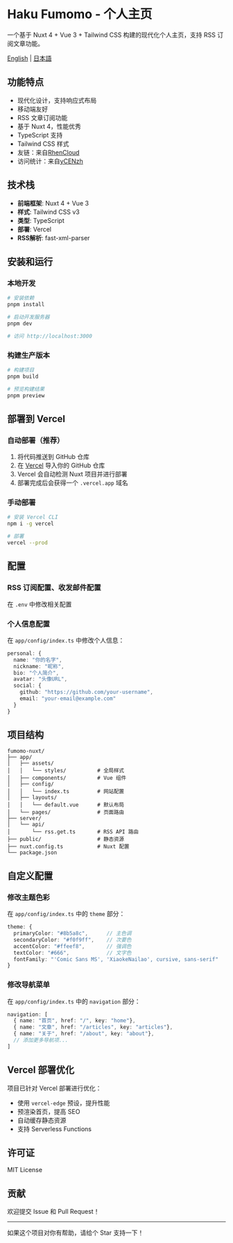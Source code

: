 # Haku Fumomo - 个人主页

一个基于 Nuxt 4 + Vue 3 + Tailwind CSS 构建的现代化个人主页，支持 RSS 订阅文章功能。

[English](./docs/README.en.md) | [日本語](./docs/README.ja.md)

## 功能特点

- 现代化设计，支持响应式布局
- 移动端友好
- RSS 文章订阅功能
- 基于 Nuxt 4，性能优秀
- TypeScript 支持
- Tailwind CSS 样式
- 友链：来自[RhenCloud](https://github.com/RhenCloud)
- 访问统计：来自[yCENzh](https://github.com/yCENzh)

## 技术栈

- **前端框架**: Nuxt 4 + Vue 3
- **样式**: Tailwind CSS v3
- **类型**: TypeScript
- **部署**: Vercel
- **RSS解析**: fast-xml-parser

## 安装和运行

### 本地开发

```bash
# 安装依赖
pnpm install

# 启动开发服务器
pnpm dev

# 访问 http://localhost:3000
```

### 构建生产版本

```bash
# 构建项目
pnpm build

# 预览构建结果
pnpm preview
```

## 部署到 Vercel

### 自动部署（推荐）

1. 将代码推送到 GitHub 仓库
2. 在 [Vercel](https://vercel.com) 导入你的 GitHub 仓库
3. Vercel 会自动检测 Nuxt 项目并进行部署
4. 部署完成后会获得一个 `.vercel.app` 域名

### 手动部署

```bash
# 安装 Vercel CLI
npm i -g vercel

# 部署
vercel --prod
```

## 配置

### RSS 订阅配置、收发邮件配置

在 `.env` 中修改相关配置



### 个人信息配置

在 `app/config/index.ts` 中修改个人信息：

```typescript
personal: {
  name: "你的名字",
  nickname: "昵称",
  bio: "个人简介",
  avatar: "头像URL",
  social: {
    github: "https://github.com/your-username",
    email: "your-email@example.com"
  }
}
```

## 项目结构

```
fumomo-nuxt/
├── app/
│   ├── assets/
│   │   └── styles/          # 全局样式
│   ├── components/          # Vue 组件
│   ├── config/
│   │   └── index.ts         # 网站配置
│   ├── layouts/
│   │   └── default.vue      # 默认布局
│   └── pages/               # 页面路由
├── server/
│   └── api/
│       └── rss.get.ts       # RSS API 路由
├── public/                  # 静态资源
├── nuxt.config.ts           # Nuxt 配置
└── package.json
```

## 自定义配置

### 修改主题色彩

在 `app/config/index.ts` 中的 `theme` 部分：

```typescript
theme: {
  primaryColor: "#8b5a8c",      // 主色调
  secondaryColor: "#f0f9ff",    // 次要色
  accentColor: "#ffeef8",       // 强调色
  textColor: "#666",            // 文字色
  fontFamily: "'Comic Sans MS', 'XiaokeNailao', cursive, sans-serif"
}
```

### 修改导航菜单

在 `app/config/index.ts` 中的 `navigation` 部分：

```typescript
navigation: [
  { name: "首页", href: "/", key: "home"},
  { name: "文章", href: "/articles", key: "articles"},
  { name: "关于", href: "/about", key: "about"},
  // 添加更多导航项...
]
```



## Vercel 部署优化

项目已针对 Vercel 部署进行优化：

- 使用 `vercel-edge` 预设，提升性能
- 预渲染首页，提高 SEO
- 自动缓存静态资源
- 支持 Serverless Functions

## 许可证

MIT License

## 贡献

欢迎提交 Issue 和 Pull Request！

---

如果这个项目对你有帮助，请给个 Star 支持一下！